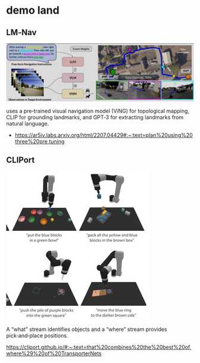 # demo land

## LM‑Nav

![alt text](image-2.png)

uses a pre‑trained visual navigation model (ViNG) for topological mapping, CLIP for grounding landmarks, and GPT‑3 for extracting landmarks from natural language.


* https://ar5iv.labs.arxiv.org/html/2207.04429#:~:text=plan%20using%20three%20pre,tuning

## CLIPort

![alt text](image-1.png)

 A “what” stream identifies objects and a “where” stream provides pick‑and‑place positions.

https://cliport.github.io/#:~:text=that%20combines%20the%20best%20of,where%29%20of%20TransporterNets

